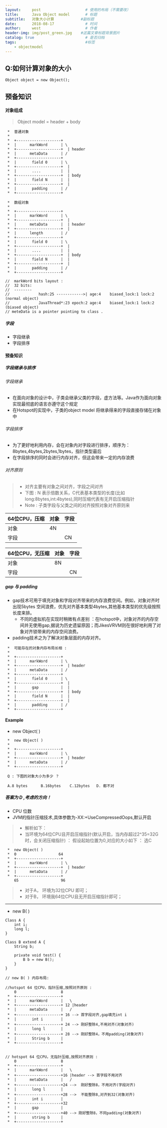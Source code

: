 ```yaml
---
layout:     post                    # 使用的布局（不需要改）
title:      Java Object model       # 标题 
subtitle:   对象大小计算            #副标题
date:       2018-08-17              # 时间
author:     west                    # 作者
header-img: img/post_green.jpg    #这篇文章标题背景图片
catalog: true                       # 是否归档
tags:                               #标签
    - objectmodel
---
```

## Q:如何计算对象的大小


```
Object object = new Object();
```

## 预备知识

#### 对象组成

> Object model = header + body

```
 *  普通对象
 *                          
 *  +--------------------+ 
 *  |      markWord      | \
 *  +--------------------+  | header
 *  |      metaData      | /
 *  +--------------------+  
 *  |       field 0      | \
 *  +--------------------+  |
 *  |       ....         |  | 
 *  +--------------------+  | body
 *  |       field N      |  |
 *  +--------------------+  |
 *  |       padding      | /
 *  +--------------------+
 
 *  数组对象
 *                          
 *  +--------------------+ 
 *  |      markWord      | \
 *  +--------------------+  | 
 *  |      metaData      |  | header
 *  +--------------------+  |
 *  |      length        | /
 *  +--------------------+ 
 *  |       field 0      | \
 *  +--------------------+  |
 *  |       ....         |  | 
 *  +--------------------+  | body
 *  |       field N      |  |
 *  +--------------------+  |
 *  |       padding      | /
 *  +--------------------+
 
//  markWord bits layout :
//  32 bits:
//  --------
//             hash:25 ------------>| age:4    biased_lock:1 lock:2 (normal object)
//             JavaThread*:23 epoch:2 age:4    biased_lock:1 lock:2 (biased object)
// meteData is a pointer pointing to class .
```

##### 字段

- 字段继承
- 字段排序

#### 预备知识

##### 字段继承与排序

> 

###### 字段继承
- 在面向对象的设计中，子类会继承父类的字段，虚方法等。Java作为面向对象实现最彻底的语言亦遵守这个规定
- 在Hotspot的实现中，子类的object model 将继承得来的字段直接存储在对象中

###### 字段排序
- 为了更好地利用内存，会在对象内对字段进行排序，顺序为：8bytes,4bytes,2bytes,1bytes，指针类型最后
- 在字段排序的同时会进行内存对齐，但这会带来一定的内存浪费

###### 对齐原则

> - 对齐主要有对象之间对齐，字段之间对齐
> - 下图 : N 表示倍数关系，C代表基本类型的长度(比如long:8bytes,int:4bytes),同时压缩代表有无开启压缩指针
> - Note : 子类字段与父类之间的对齐按照对象对齐原则来
 
64位CPU，压缩| 对象 | 字段
---|---|---
 对象 | 4N |
 字段 |    | CN

64位CPU，无压缩| 对象 | 字段
---|---|---
 对象 | 8N |
 字段 |    | CN

##### gap 与 padding

- gap技术可用于填充对象和字段对齐带来的内存浪费空间。例如，对象对齐时出现5bytes 空间浪费，优先对齐基本类型4bytes,其他基本类型的优先级按照长度来排。
  - 不同的虚拟机在实现时稍微有点差别 ：在hotspot中，对象对齐的内存空间并无使用gap,据说为历史遗留原因；而JikesVRVM则在很好地利用了对象对齐锁带来的内存空间浪费。
- padding技术之为了解决对象层面的内存对齐。


```
 *  可能存在的对象内存布局长相 :  
 * 
 *  +--------------------+ 
 *  |      markWord      | \
 *  +--------------------+  | header
 *  |      metaData      | /
 *  +--------------------+  
 *  |       field 0      | \
 *  +--------------------+  |
 *  |       gap          |  | 
 *  +--------------------+  | body
 *  |       field N      |  |
 *  +--------------------+  |
 *  |       padding      | /
 *  +--------------------+
```


#### Example

-  new Object( )

```
 *  new Object( )
 *                          
 *  +--------------------+ 
 *  |      markWord      | \
 *  +--------------------+  | header
 *  |      metaData      | /
 *  +--------------------+  
 
 Q : 下图的对象大小为多少 ？

 A.8 bytes      B.16bytes    C.12bytes   D. 都不对

```

##### 答案为 D ,考虑的方向！

- CPU 位数
- JVM的指针压缩技术,具体参数为-XX:+UseCompressedOops,默认开启

> - 解析如下：
> - 当环境为64位CPU且开启压缩指针(默认开启，当内存超过2^35=32G时，会关闭压缩指针) ： 假设起始位置为0,对应的大小如下 ： 选C


```
 *  new Object( )
 *  0                   64     
 *  +--------------------+ 
 *  |      markWord      | \
 *  +--------------------+  | header
 *  |      metaData      | /
 *  +--------------------+
    65                   96
```
> - 对于A， 环境为32位CPU 即可；
> - 对于B， 环境我64位CPU且无开启压缩指针即可；

---

- new B( )

```
Class A {
    int i;
    long l;
}

Class B extend A {
    String b;
    
    private void test() {
        B b = new B();
    }
}
```


```
// new B( ) 内存布局:

//hotspot 64 位CPU，指针压缩,按照对齐原则 :
    0                    8
 *  +--------------------+ 
 *  |      markWord      |   \
 *  +--------------------+ 12 |header
 *  |      metaData      |   /
 *  +--------------------+ 16 --> 首字段对齐,gap填充int i
 *  |       int i        | 
 *  +--------------------+ 24 --> 刚好整除4,不用对齐(对象对齐) 
 *  |       long l       |  
 *  +--------------------+ 28 --> 刚好整除4，不用padding(对象对齐)
 *  |       String b     |  
 *  +--------------------+  


// hotspot 64 位CPU，无指针压缩,按照对齐原则 : 
    0                    8
 *  +--------------------+ 
 *  |      markWord      |   \
 *  +--------------------+16 |header --> 首字段不用对齐
 *  |      metaData      |   /
 *  +--------------------+24 -->  刚好整除8，不用对齐(字段对齐)
 *  |       long l       | 
 *  +--------------------+28 -->  不能整除8,对齐到32(对象对齐) 
 *  |       int i        |  
 *  +--------------------+32 
 *  |       gap          |  
 *  +--------------------+40 --> 刚好整除8，不同padding(对象对齐)
 *  |       string b     |  
 *  +--------------------+  


```


